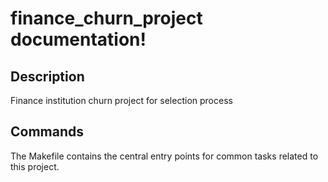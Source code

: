 # finance_churn_project documentation!

## Description

Finance institution churn project for selection process

## Commands

The Makefile contains the central entry points for common tasks related to this project.

